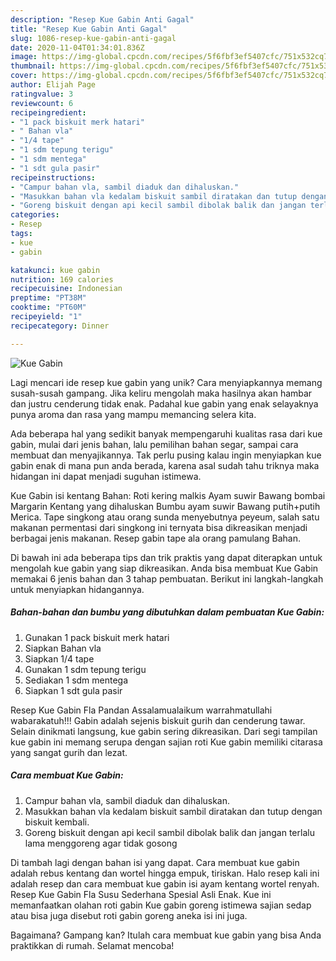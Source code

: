 ```yaml
---
description: "Resep Kue Gabin Anti Gagal"
title: "Resep Kue Gabin Anti Gagal"
slug: 1086-resep-kue-gabin-anti-gagal
date: 2020-11-04T01:34:01.836Z
image: https://img-global.cpcdn.com/recipes/5f6fbf3ef5407cfc/751x532cq70/kue-gabin-foto-resep-utama.jpg
thumbnail: https://img-global.cpcdn.com/recipes/5f6fbf3ef5407cfc/751x532cq70/kue-gabin-foto-resep-utama.jpg
cover: https://img-global.cpcdn.com/recipes/5f6fbf3ef5407cfc/751x532cq70/kue-gabin-foto-resep-utama.jpg
author: Elijah Page
ratingvalue: 3
reviewcount: 6
recipeingredient:
- "1 pack biskuit merk hatari"
- " Bahan vla"
- "1/4 tape"
- "1 sdm tepung terigu"
- "1 sdm mentega"
- "1 sdt gula pasir"
recipeinstructions:
- "Campur bahan vla, sambil diaduk dan dihaluskan."
- "Masukkan bahan vla kedalam biskuit sambil diratakan dan tutup dengan biskuit kembali."
- "Goreng biskuit dengan api kecil sambil dibolak balik dan jangan terlalu lama menggoreng agar tidak gosong"
categories:
- Resep
tags:
- kue
- gabin

katakunci: kue gabin 
nutrition: 169 calories
recipecuisine: Indonesian
preptime: "PT38M"
cooktime: "PT60M"
recipeyield: "1"
recipecategory: Dinner

---
```



![Kue Gabin](https://img-global.cpcdn.com/recipes/5f6fbf3ef5407cfc/751x532cq70/kue-gabin-foto-resep-utama.jpg)

Lagi mencari ide resep kue gabin yang unik? Cara menyiapkannya memang susah-susah gampang. Jika keliru mengolah maka hasilnya akan hambar dan justru cenderung tidak enak. Padahal kue gabin yang enak selayaknya punya aroma dan rasa yang mampu memancing selera kita.

Ada beberapa hal yang sedikit banyak mempengaruhi kualitas rasa dari kue gabin, mulai dari jenis bahan, lalu pemilihan bahan segar, sampai cara membuat dan menyajikannya. Tak perlu pusing kalau ingin menyiapkan kue gabin enak di mana pun anda berada, karena asal sudah tahu triknya maka hidangan ini dapat menjadi suguhan istimewa.

Kue Gabin isi kentang Bahan: Roti kering malkis Ayam suwir Bawang bombai Margarin Kentang yang dihaluskan Bumbu ayam suwir Bawang putih+putih Merica. Tape singkong atau orang sunda menyebutnya peyeum, salah satu makanan permentasi dari singkong ini ternyata bisa dikreasikan menjadi berbagai jenis makanan. Resep gabin tape ala orang pamulang Bahan.


Di bawah ini ada beberapa tips dan trik praktis yang dapat diterapkan untuk mengolah kue gabin yang siap dikreasikan. Anda bisa membuat Kue Gabin memakai 6 jenis bahan dan 3 tahap pembuatan. Berikut ini langkah-langkah untuk menyiapkan hidangannya.

<!--inarticleads1-->

##### Bahan-bahan dan bumbu yang dibutuhkan dalam pembuatan Kue Gabin:

1. Gunakan 1 pack biskuit merk hatari
1. Siapkan  Bahan vla
1. Siapkan 1/4 tape
1. Gunakan 1 sdm tepung terigu
1. Sediakan 1 sdm mentega
1. Siapkan 1 sdt gula pasir


Resep Kue Gabin Fla Pandan Assalamualaikum warrahmatullahi wabarakatuh!!! Gabin adalah sejenis biskuit gurih dan cenderung tawar. Selain dinikmati langsung, kue gabin sering dikreasikan. Dari segi tampilan kue gabin ini memang serupa dengan sajian roti Kue gabin memiliki citarasa yang sangat gurih dan lezat. 

<!--inarticleads2-->

##### Cara membuat Kue Gabin:

1. Campur bahan vla, sambil diaduk dan dihaluskan.
1. Masukkan bahan vla kedalam biskuit sambil diratakan dan tutup dengan biskuit kembali.
1. Goreng biskuit dengan api kecil sambil dibolak balik dan jangan terlalu lama menggoreng agar tidak gosong


Di tambah lagi dengan bahan isi yang dapat. Cara membuat kue gabin adalah rebus kentang dan wortel hingga empuk, tiriskan. Halo resep kali ini adalah resep dan cara membuat kue gabin isi ayam kentang wortel renyah. Resep Kue Gabin Fla Susu Sederhana Spesial Asli Enak. Kue ini memanfaatkan olahan roti gabin Kue gabin goreng istimewa sajian sedap atau bisa juga disebut roti gabin goreng aneka isi ini juga. 

Bagaimana? Gampang kan? Itulah cara membuat kue gabin yang bisa Anda praktikkan di rumah. Selamat mencoba!
